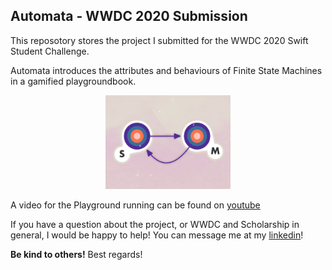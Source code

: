 ## Automata -  WWDC 2020 Submission

This reposotory stores the project I submitted for the WWDC 2020 Swift Student Challenge. 

Automata introduces the attributes and behaviours of Finite State Machines in a gamified playgroundbook.


<p align="center">
    <img width="200" height="150" src="capaPlayground.png">
</p>


A video for the Playground running can be found on [youtube](https://youtu.be/DXYMysxA7HU)

If you have a question about the project, or WWDC and Scholarship in general, I would be happy to help! You can message me at my [linkedin](https://www.linkedin.com/in/phbgomes )! 


**Be kind to others!** Best regards!
